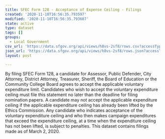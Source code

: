 ```yaml
---
title: SFEC Form 128 - Acceptance of Expense Ceiling - Filings
created: '2020-11-10T16:56:35.793597'
modified: '2020-11-10T16:56:35.793607'
state: active
type: dataset
tags: []
groups:
  - Local Government
csv_url: 'https://data.sfgov.org/api/views/h8vs-2sf8/rows.csv?accessType=DOWNLOAD'
json_url: 'https://data.sfgov.org/api/views/h8vs-2sf8/rows.json?accessType=DOWNLOAD'
layout: post

---
```

By filing SFEC Form 128, a candidate for Assessor, Public Defender, City Attorney, District Attorney, Treasurer, Sheriff, the Board of Education or the Community College Board agrees to accept the applicable voluntary expenditure limit.  Candidates who wish to accept the voluntary expenditure ceiling must file this statement no later than the deadline for filing nomination papers. A candidate may not accept the applicable expenditure ceiling if the applicable expenditure ceiling has already been lifted by the Ethics Commission. Any candidate who indicates acceptance of the voluntary expenditure ceiling and who then makes campaign expenditures that exceed the expenditure ceiling, at a time when the expenditure ceiling has not been lifted, is subject to penalties.  This dataset contains filings made as of March 2, 2020.
